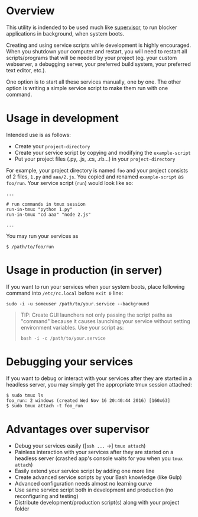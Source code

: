 # Overview 

This utility is indended to be used much like [supervisor](http://supervisord.org/), to run blocker applications in background, when system boots. 

Creating and using service scripts while development is highly encouraged. When you shutdown your computer and restart, you will need to restart all scripts/programs that will be needed by your project (eg. your custom webserver, a debugging server, your preferred build system, your preferred text editor, etc.). 

One option is to start all these services manually, one by one. The other option is writing a simple service script to make them run with one command. 

# Usage in development

Intended use is as follows: 

* Create your `project-directory`
* Create your service script by copying and modifying the `example-script`
* Put your project files (.py, .js, .cs, .rb...) in your `project-directory`

For example, your project directory is named `foo` and your project consists of 2 files, `1.py` and `aaa/2.js`. You copied and renamed `example-script` as `foo/run`. Your service script (`run`) would look like so:

```
...

# run commands in tmux session
run-in-tmux "python 1.py"
run-in-tmux "cd aaa" "node 2.js"

...
```

You may run your services as 

```
$ /path/to/foo/run
```

# Usage in production (in server)
If you want to run your services when your system boots, place following command into `/etc/rc.local` before `exit 0` line:

```
sudo -i -u someuser /path/to/your.service --background
```

> TIP: Create GUI launchers not only passing the script paths as "command" because it causes launching your service without setting environment variables. Use your script as: 
> ```
> bash -i -c /path/to/your.service
> ```

# Debugging your services
If you want to debug or interact with your services after they are started in a headless server, you may simply get the appropriate tmux session attached: 

```
$ sudo tmux ls 
foo_run: 2 windows (created Wed Nov 16 20:40:44 2016) [160x63]
$ sudo tmux attach -t foo_run
```

# Advantages over supervisor

* Debug your services easily ([`ssh ...` ->] `tmux attach`)
* Painless interaction with your services after they are started on a headless server (crashed app's console waits for you when you `tmux attach`)
* Easily extend your service script by adding one more line
* Create advanced service scripts by your Bash knowledge (like Gulp)
* Advanced configuration needs almost no learning curve
* Use same service script both in development and production (no reconfiguring and testing)
* Distribute development/production script(s) along with your project folder 
